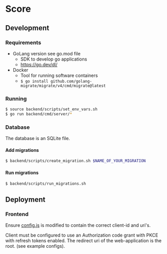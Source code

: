 # Score

## Development

### Requirements

- GoLang version see go.mod file
    - SDK to develop go applications
  - https://go.dev/dl/
- Docker
  - Tool for running software containers
  - `$ go install github.com/golang-migrate/migrate/v4/cmd/migrate@latest`

### Running

```bash
$ source backend/scripts/set_env_vars.sh
$ go run backend/cmd/server/*
```

### Database

The database is an SQLite file.

#### Add migrations

```bash
$ backend/scripts/create_migration.sh $NAME_OF_YOUR_MIGRATION
```

#### Run migrations

```bash
$ backend/scripts/run_migrations.sh
```

## Deployment

### Frontend

Ensure [config.js](frontend/src/config.js) is modified to contain the correct
client-id and uri's.

Client must be configured to use an Authorization code grant with PKCE with 
refresh tokens enabled. The redirect uri of the web-application is the root.
(see example configs).
